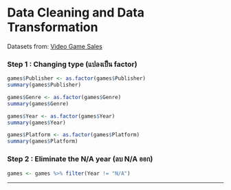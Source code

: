 # Data Cleaning and Data Transformation

Datasets from: [Video Game Sales](https://www.kaggle.com/gregorut/videogamesales)

### Step 1 : Changing type  (แปลงเป็น factor)

```R
games$Publisher <- as.factor(games$Publisher)
summary(games$Publisher)

games$Genre <- as.factor(games$Genre)
summary(games$Genre)

games$Year <- as.factor(games$Year)
summary(games$Year)

games$Platform <- as.factor(games$Platform)
summary(games$Platform)

```

### Step 2 : Eliminate the N/A year (ลบ N/A ออก)

```R
games <- games %>% filter(Year != "N/A")
```

---
